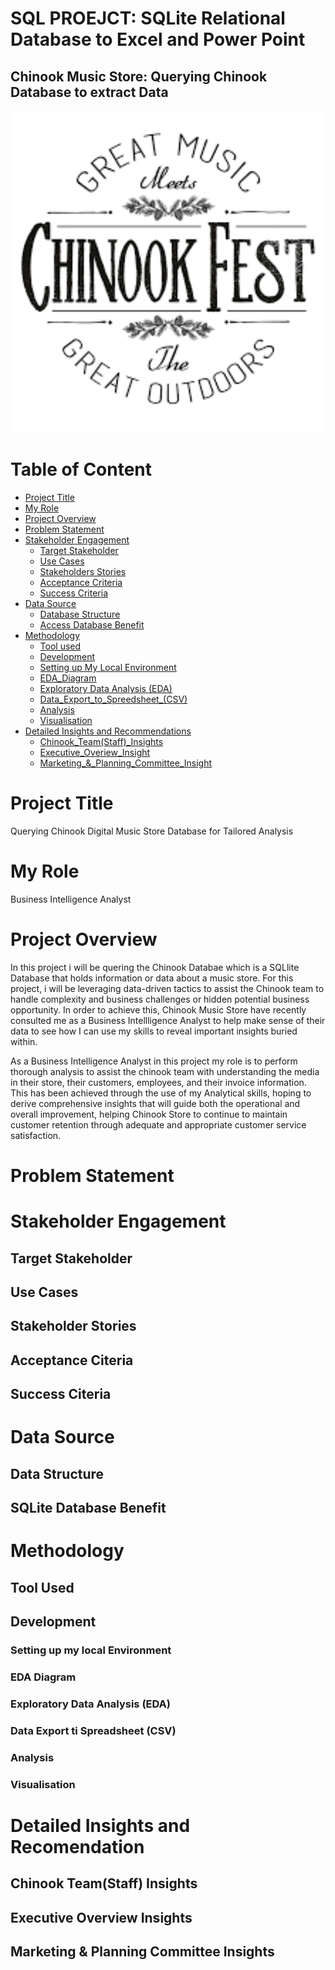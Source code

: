 # SQL PROEJCT: SQLite Relational Database to Excel and Power Point

## Chinook Music Store: Querying Chinook Database to extract Data

![Chinook Music Fest.png](Assets/Images/Chinook_Music_Fest.png)

# Table of Content
- [Project Title](#Project-Title)
- [My Role](#My-Role)
- [Project Overview](#Project-overview)
- [Problem Statement](#Problem-statement)
- [Stakeholder Engagement](#Stakeholder-Engagement)
    - [Target Stakeholder](#Target-stakeholder)
    - [Use Cases](#Use-cases)
    - [Stakeholders Stories](#Stakeholder-stories)
    - [Acceptance Criteria](#Acceptance-criteria)
    - [Success Criteria](#Success-criteria)
- [Data Source](#Data-source)
  - [Database Structure](#Access-Database-Structure)
  - [Access Database Benefit](#Benefit-of-Access-Storage)
- [Methodology](#Methodology)
  - [Tool used](#Tool-Used)
  - [Development](#Development)
  - [Setting up My Local Environment](#Setting_up_My_Local_Environment)
  - [EDA_Diagram](#EDA_Diagram)
  - [Exploratory Data Analysis (EDA)](#Exploratory_Data_Analysis_(EDA))
  - [Data_Export_to_Spreedsheet_(CSV)](#Data_Export_to_Spreedsheet_(CSV))
  - [Analysis](#Analysis)
  - [Visualisation](#Visualisation)
- [Detailed Insights and Recommendations](#Detailed-Insights-and-Recommendation)
  - [Chinook_Team(Staff)_Insights](#Sales-Pulse-Performance,-Frequency-&-Return-(Executive-Overview))
  - [Executive_Overiew_Insight](#Sales-Performance-&-Customer-Behaviour-(Net-sales-by-Customer-Demographic))
  - [Marketing_&_Planning_Committee_Insight](#Product-portfolio-performance-(Based-on-Gross-Proft))

# Project Title 
Querying Chinook Digital Music Store Database for Tailored Analysis  

# My Role
Business Intelligence Analyst 

# Project Overview
In this project i will be quering the Chinook Databae which is a SQLlite Database that holds information or data about a music store. For this project, i will be leveraging data-driven tactics to assist the Chinook team to handle complexity  and business challenges or hidden potential business opportunity. In order to achieve this, Chinook Music Store have recently consulted me as a Business Intellligence Analyst to help make sense of their data to see how I can use my skills to reveal important insights buried within.  

As a Business Intelligence Analyst in this project my role is to perform thorough analysis to assist the chinook team with understanding the media in their store, their customers, employees, and their invoice information. This has been achieved through the use of my Analytical skills, hoping to derive comprehensive insights that will guide both the operational and overall improvement, helping Chinook Store to continue to maintain customer retention through adequate and appropriate customer service satisfaction.

# Problem Statement
# Stakeholder Engagement
## Target Stakeholder
## Use Cases
## Stakeholder Stories
## Acceptance Citeria
## Success Citeria
# Data Source
## Data Structure
## SQLite Database Benefit
# Methodology
## Tool Used
## Development
### Setting up my local Environment
### EDA Diagram
### Exploratory Data Analysis (EDA)
### Data Export ti Spreadsheet (CSV)
### Analysis
### Visualisation
# Detailed Insights and Recomendation
## Chinook Team(Staff) Insights
## Executive Overview Insights 
## Marketing & Planning Committee Insights
